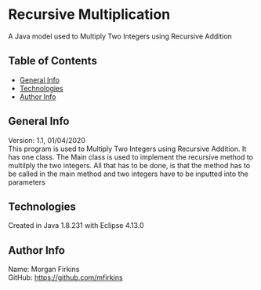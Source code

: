 # Recursive Multiplication
A Java model used to Multiply Two Integers using Recursive Addition

## Table of Contents
* [General Info](##General-Info)
* [Technologies](##Technologies)
* [Author Info](##Author-Info)

## General Info
Version: 1.1, 01/04/2020<br>
This program is used to Multiply Two Integers using Recursive Addition. It has one class. The Main class is used to implement the recursive method to multilply the two integers. All that has to be done, is that the method has to be called in the main method and two integers have to be inputted into the parameters
## Technologies
Created in Java 1.8.231 with Eclipse 4.13.0
## Author Info
Name: Morgan Firkins<br>
GitHub: https://github.com/mfirkins<br>






